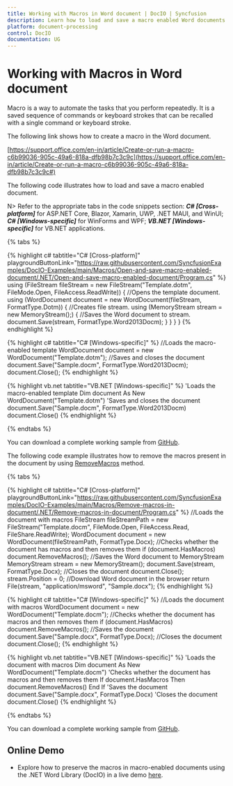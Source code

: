 ```yaml
---
title: Working with Macros in Word document | DocIO | Syncfusion
description: Learn how to load and save a macro enabled Word documents and remove macros from Word document using the .NET Word (DocIO) library.
platform: document-processing
control: DocIO
documentation: UG
---
```

# Working with Macros in Word document

Macro is a way to automate the tasks that you perform repeatedly. It is a saved sequence of commands or keyboard strokes that can be recalled with a single command or keyboard stroke. 

The following link shows how to create a macro in the Word document.

[https://support.office.com/en-in/article/Create-or-run-a-macro-c6b99036-905c-49a6-818a-dfb98b7c3c9c](https://support.office.com/en-in/article/Create-or-run-a-macro-c6b99036-905c-49a6-818a-dfb98b7c3c9c#)

The following code illustrates how to load and save a macro enabled document.

N> Refer to the appropriate tabs in the code snippets section: ***C# [Cross-platform]*** for ASP.NET Core, Blazor, Xamarin, UWP, .NET MAUI, and WinUI; ***C# [Windows-specific]*** for WinForms and WPF; ***VB.NET [Windows-specific]*** for VB.NET applications.

{% tabs %}

{% highlight c# tabtitle="C# [Cross-platform]" playgroundButtonLink="https://raw.githubusercontent.com/SyncfusionExamples/DocIO-Examples/main/Macros/Open-and-save-macro-enabled-document/.NET/Open-and-save-macro-enabled-document/Program.cs" %}
using (FileStream fileStream = new FileStream("Template.dotm", FileMode.Open, FileAccess.ReadWrite))
{
    //Opens the template document.
    using (WordDocument document = new WordDocument(fileStream, FormatType.Dotm))
    {
        //Creates file stream.
        using (MemoryStream stream = new MemoryStream();)
        {
            //Saves the Word document to stream.
            document.Save(stream, FormatType.Word2013Docm);
            }
        }
    }
}
{% endhighlight %}

{% highlight c# tabtitle="C# [Windows-specific]" %}
//Loads the macro-enabled template
WordDocument document = new WordDocument("Template.dotm");
//Saves and closes the document
document.Save("Sample.docm", FormatType.Word2013Docm);
document.Close();
{% endhighlight %}

{% highlight vb.net tabtitle="VB.NET [Windows-specific]" %}
'Loads the macro-enabled template
Dim document As New WordDocument("Template.dotm")
'Saves and closes the document
document.Save("Sample.docm", FormatType.Word2013Docm)
document.Close()
{% endhighlight %}

{% endtabs %}

You can download a complete working sample from [GitHub](https://github.com/SyncfusionExamples/DocIO-Examples/tree/main/Macros/Open-and-save-macro-enabled-document).

The following code example illustrates how to remove the macros present in the document by using [RemoveMacros](https://help.syncfusion.com/cr/document-processing/Syncfusion.DocIO.DLS.WordDocument.html#Syncfusion_DocIO_DLS_WordDocument_RemoveMacros) method.

{% tabs %}

{% highlight c# tabtitle="C# [Cross-platform]" playgroundButtonLink="https://raw.githubusercontent.com/SyncfusionExamples/DocIO-Examples/main/Macros/Remove-macros-in-document/.NET/Remove-macros-in-document/Program.cs" %}
//Loads the document with macros
FileStream fileStreamPath = new FileStream("Template.docm", FileMode.Open, FileAccess.Read, FileShare.ReadWrite);
WordDocument document = new WordDocument(fileStreamPath, FormatType.Docx);
//Checks whether the document has macros and then removes them
if (document.HasMacros)
    document.RemoveMacros();
//Saves the Word document to MemoryStream
MemoryStream stream = new MemoryStream();
document.Save(stream, FormatType.Docx);
//Closes the document
document.Close();
stream.Position = 0;
//Download Word document in the browser
return File(stream, "application/msword", "Sample.docx");
{% endhighlight %}

{% highlight c# tabtitle="C# [Windows-specific]" %}
//Loads the document with macros
WordDocument document = new WordDocument("Template.docm");
//Checks whether the document has macros and then removes them
if (document.HasMacros)
    document.RemoveMacros();
//Saves the document
document.Save("Sample.docx", FormatType.Docx);
//Closes the document
document.Close();
{% endhighlight %}

{% highlight vb.net tabtitle="VB.NET [Windows-specific]" %}
'Loads the document with macros
Dim document As New WordDocument("Template.docm")
'Checks whether the document has macros and then removes them
If document.HasMacros Then
    document.RemoveMacros()
End If
'Saves the document
document.Save("Sample.docx", FormatType.Docx)
'Closes the document
document.Close()
{% endhighlight %}

{% endtabs %}

You can download a complete working sample from [GitHub](https://github.com/SyncfusionExamples/DocIO-Examples/tree/main/Macros/Remove-macros-in-document).

## Online Demo

* Explore how to preserve the macros in macro-enabled documents using the .NET Word Library (DocIO) in a live demo [here](https://ej2.syncfusion.com/aspnetcore/word/macropreservation#/bootstrap5).
